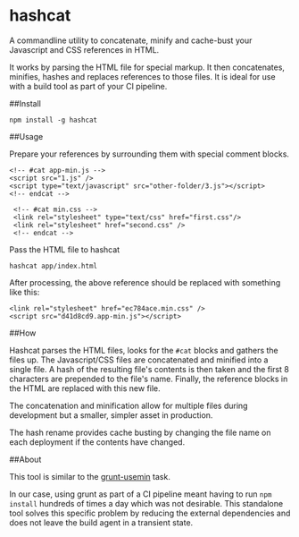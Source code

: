 hashcat
============

A commandline utility to concatenate, minify and cache-bust your Javascript and CSS references in HTML.

It works by parsing the HTML file for special markup.  It then concatenates, minifies, hashes and replaces references to those files.  It is ideal for use with a build tool as part of your CI pipeline.


##Install

    npm install -g hashcat

##Usage

Prepare your references by surrounding them with special comment blocks.

    <!-- #cat app-min.js -->
    <script src="1.js" />
    <script type="text/javascript" src="other-folder/3.js"></script>
    <!-- endcat -->

     <!-- #cat min.css -->
     <link rel="stylesheet" type="text/css" href="first.css"/>
     <link rel="stylesheet" href="second.css" />
     <!-- endcat -->

Pass the HTML file to hashcat

    hashcat app/index.html
    
After processing, the above reference should be replaced with something like this:

    <link rel="stylesheet" href="ec784ace.min.css" />
    <script src="d41d8cd9.app-min.js"></script>

##How

Hashcat parses the HTML files, looks for the `#cat` blocks and gathers the files up.
The Javascript/CSS files are concatenated and minified into a single file.
A hash of the resulting file's contents is then taken and the first 8 characters are prepended to the file's name.
Finally, the reference blocks in the HTML are replaced with this new file.

The concatenation and minification allow for multiple files during development but a smaller, simpler asset in production.

The hash rename provides cache busting by changing the file name on each deployment if the contents have changed.


##About

This tool is similar to the [grunt-usemin](https://github.com/yeoman/grunt-usemin) task.

In our case, using grunt as part of a CI pipeline meant having to run `npm install` hundreds of times a day which was not desirable.
This standalone tool solves this specific problem by reducing the external dependencies and does not leave the build agent in a transient state.


